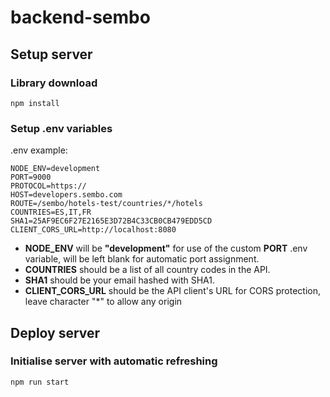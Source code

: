 # backend-sembo
## Setup server
### Library download
```
npm install
```

### Setup .env variables
.env example:
```
NODE_ENV=development
PORT=9000
PROTOCOL=https://
HOST=developers.sembo.com
ROUTE=/sembo/hotels-test/countries/*/hotels
COUNTRIES=ES,IT,FR
SHA1=25AF9EC6F27E2165E3D72B4C33CB0CB479EDD5CD
CLIENT_CORS_URL=http://localhost:8080
```

- **NODE_ENV** will be **"development"** for use of the custom **PORT** .env variable, will be left blank for automatic port assignment. 
- **COUNTRIES** should be a list of all country codes in the API.
- **SHA1** should be your email hashed with SHA1.
- **CLIENT_CORS_URL** should be the API client's URL for CORS protection, leave character "*" to allow any origin


## Deploy server
### Initialise server with automatic refreshing
```
npm run start
```

